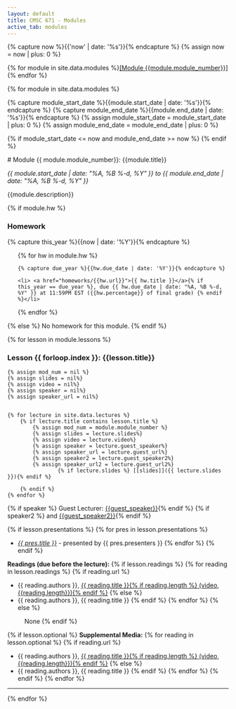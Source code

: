 ```yaml
---
layout: default
title: CMSC 671 - Modules
active_tab: modules
---
```

<!-- Create a HTML anchor for the most recent module -->
{% capture now %}{{'now' | date: '%s'}}{% endcapture %}
{% assign now = now | plus: 0 %}
<!-- End create a HTML anchor for the most recent module -->

{% for module in site.data.modules %}<a href="#module{{module.module_number}}">[Module {{module.module_number}}]</a> {% endfor %}


{% for module in site.data.modules %}

<!-- Create a HTML anchor for the most recent module -->
{% capture module_start_date %}{{module.start_date | date: '%s'}}{% endcapture %}
{% capture module_end_date %}{{module.end_date | date: '%s'}}{% endcapture %}
{% assign module_start_date = module_start_date | plus: 0 %}
{% assign module_end_date = module_end_date | plus: 0 %}


{% if module_start_date <= now and module_end_date >= now %}
<a name="now"></a>
{% endif %}
<div id="module{{ module.module_number}}"></div>
# Module {{ module.module_number}}: {{module.title}}

<i>{{ module.start_date | date: "%A, %B %-d, %Y" }} to {{ module.end_date | date: "%A, %B %-d, %Y" }}</i>


{{module.description}}

{% if module.hw %} 
### Homework
{% capture this_year %}{{now | date: '%Y'}}{% endcapture %}
<ul>
{% for hw in module.hw %}

	{% capture due_year %}{{hw.due_date | date: '%Y'}}{% endcapture %}

	<li> <a href="homeworks/{{hw.url}}">{{ hw.title }}</a>{% if this_year == due_year %}, due {{ hw.due_date | date: "%A, %B %-d, %Y" }} at 11:59PM EST ({{hw.percentage}} of final grade) {% endif %}</li>
{% endfor %}
</ul>
{% else %}
No homework for this module.
{% endif %}


{% for lesson in module.lessons %}
### Lesson {{ forloop.index }}: {{lesson.title}}
    {% assign mod_num = nil %}
    {% assign slides = nil%}
    {% assign video = nil%}
    {% assign speaker = nil%}
    {% assign speaker_url = nil%}


    {% for lecture in site.data.lectures %}
	    {% if lecture.title contains lesson.title %}
		    {% assign mod_num = module.module_number %}
		    {% assign slides = lecture.slides%}
		    {% assign video = lecture.video%}
		    {% assign speaker = lecture.guest_speaker%}
		    {% assign speaker_url = lecture.guest_url%}
		    {% assign speaker2 = lecture.guest_speaker2%}
		    {% assign speaker_url2 = lecture.guest_url2%}
                    {% if lecture.slides %} [[slides]]({{ lecture.slides }}){% endif %}
      		    
	    {% endif %}
    {% endfor %}



{% if speaker %} Guest Lecturer: <a href="{{ speaker_url }}">{{guest_speaker}}</a>{% endif %}
{% if speaker2 %} and <a href="{{ speaker_url2 }}">{{guest_speaker2}}</a>{% endif %}

{% if lesson.presentations %}
{% for pres in lesson.presentations %}
*  <i><a href="{{ pres.url }}">{{ pres.title }}</a></i> - presented by {{ pres.presenters }}
{% endfor %}
{% endif %}


<b>Readings (due before the lecture):</b>
{% if lesson.readings %}
{% for reading in lesson.readings %}
{% if reading.url %}
*  {{ reading.authors }}, <a href="{{ reading.url }}">{{ reading.title }}{% if reading.length %} (video, {{reading.length}}){% endif %}</a>
{% else %}
*  {{ reading.authors }}, {{ reading.title }}
{% endif %}
{% endfor %}
{% else %}
<div style="display: inline-block; margin-left: 39px;">None</div>
{% endif %}

{% if lesson.optional %} 
<b>Supplemental Media:</b>
{% for reading in lesson.optional %}
{% if reading.url %}
*  {{ reading.authors }}, <a href="{{ reading.url }}">{{ reading.title }}{% if reading.length %} (video, {{reading.length}}){% endif %}</a> 
{% else %}
*  {{ reading.authors }}, {{ reading.title }}
{% endif %}
{% endfor %}
{% endif %}
{% endfor %}

<hr>

{% endfor %}
